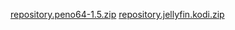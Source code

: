 <a href="https://foxtier494.github.io/cannela/repository.peno64-1.5.zip">repository.peno64-1.5.zip</a>
<a href="https://foxtier494.github.io/cannela/repository.jellyfin.kodi.zip">repository.jellyfin.kodi.zip</a>
